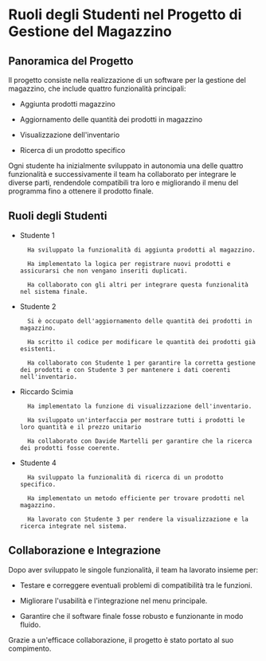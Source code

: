 # Ruoli degli Studenti nel Progetto di Gestione del Magazzino

 ## Panoramica del Progetto

Il progetto consiste nella realizzazione di un software per la gestione del magazzino, che include quattro funzionalità principali:

- Aggiunta prodotti magazzino

- Aggiornamento delle quantità dei prodotti in magazzino

- Visualizzazione dell'inventario

- Ricerca di un prodotto specifico

Ogni studente ha inizialmente sviluppato in autonomia una delle quattro funzionalità e successivamente il team ha collaborato per integrare le diverse parti, rendendole compatibili tra loro e migliorando il menu del programma fino a ottenere il prodotto finale.

## Ruoli degli Studenti

- Studente 1

        Ha sviluppato la funzionalità di aggiunta prodotti al magazzino.

        Ha implementato la logica per registrare nuovi prodotti e assicurarsi che non vengano inseriti duplicati.

        Ha collaborato con gli altri per integrare questa funzionalità nel sistema finale.

- Studente 2

        Si è occupato dell'aggiornamento delle quantità dei prodotti in magazzino.

        Ha scritto il codice per modificare le quantità dei prodotti già esistenti.

        Ha collaborato con Studente 1 per garantire la corretta gestione dei prodotti e con Studente 3 per mantenere i dati coerenti nell'inventario.

- Riccardo Scimia

        Ha implementato la funzione di visualizzazione dell'inventario.

        Ha sviluppato un'interfaccia per mostrare tutti i prodotti le loro quantità e il prezzo unitario

        Ha collaborato con Davide Martelli per garantire che la ricerca dei prodotti fosse coerente.

- Studente 4

        Ha sviluppato la funzionalità di ricerca di un prodotto specifico.

        Ha implementato un metodo efficiente per trovare prodotti nel magazzino.

        Ha lavorato con Studente 3 per rendere la visualizzazione e la ricerca integrate nel sistema.

## Collaborazione e Integrazione

Dopo aver sviluppato le singole funzionalità, il team ha lavorato insieme per:

- Testare e correggere eventuali problemi di compatibilità tra le funzioni.

- Migliorare l'usabilità e l'integrazione nel menu principale.

- Garantire che il software finale fosse robusto e funzionante in modo fluido.

Grazie a un'efficace collaborazione, il progetto è stato portato al suo compimento.
